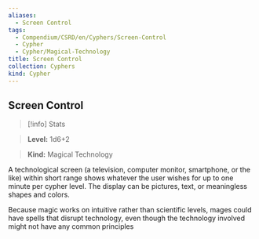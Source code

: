 ```yaml
---
aliases:
  - Screen Control
tags:
  - Compendium/CSRD/en/Cyphers/Screen-Control
  - Cypher
  - Cypher/Magical-Technology
title: Screen Control
collection: Cyphers
kind: Cypher
---
```

## Screen Control   
>[!info] Stats    
> **Level:** 1d6+2   
> **Kind:** Magical Technology  
    
A technological screen (a television, computer monitor, smartphone, or the like) within short range shows whatever the user wishes for up to one minute per cypher level. The display can be pictures, text, or meaningless shapes and colors.  
Because magic works on intuitive rather than scientific levels, mages could have spells that disrupt technology, even though the technology involved might not have any common principles  
  
